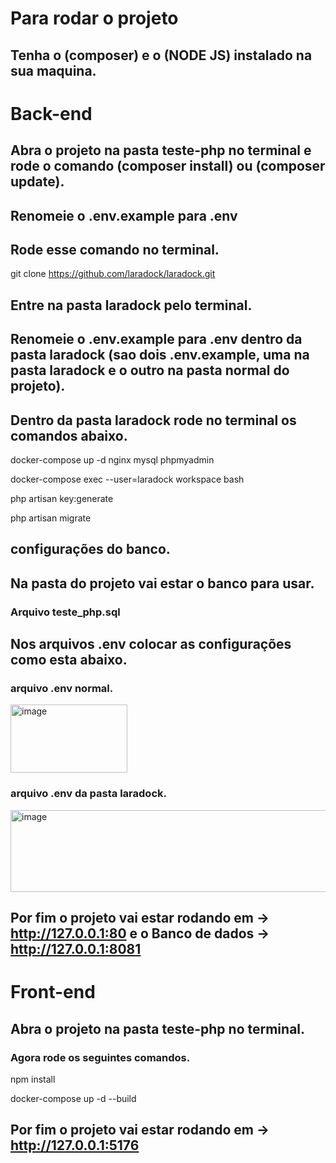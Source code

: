 # Para rodar o projeto

## Tenha o (composer) e o (NODE JS) instalado na sua maquina.

# Back-end

## Abra o projeto na pasta teste-php no terminal e rode o comando (composer install) ou (composer update).

## Renomeie o .env.example para .env

## Rode esse comando no terminal.

git clone https://github.com/laradock/laradock.git

## Entre na pasta laradock pelo terminal.

## Renomeie o .env.example para .env dentro da pasta laradock (sao dois .env.example, uma na pasta laradock e o outro na pasta normal do projeto).

## Dentro da pasta laradock rode no terminal os comandos abaixo.

docker-compose up -d nginx mysql phpmyadmin

docker-compose exec --user=laradock workspace bash

php artisan key:generate

php artisan migrate

## configurações do banco.

## Na pasta do projeto vai estar o banco para usar.

### Arquivo teste_php.sql

## Nos arquivos .env colocar as configurações como esta abaixo.

### arquivo .env normal.
<img width="187" height="109" alt="image" src="https://github.com/user-attachments/assets/5575dc9d-ef1c-446e-b63c-c9780a9f08d3" />

### arquivo .env da pasta laradock.
<img width="556" height="131" alt="image" src="https://github.com/user-attachments/assets/c201eb50-ad6e-4782-b73d-8975e3cc2d7f" />

## Por fim o projeto vai estar rodando em -> http://127.0.0.1:80 e o Banco de dados -> http://127.0.0.1:8081

# Front-end

## Abra o projeto na pasta teste-php no terminal.

### Agora rode os seguintes comandos.

npm install

docker-compose up -d --build

## Por fim o projeto vai estar rodando em -> http://127.0.0.1:5176
